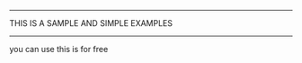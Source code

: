 *******************************************************
THIS IS A SAMPLE AND SIMPLE EXAMPLES
*******************************************************
you can use this is for free
